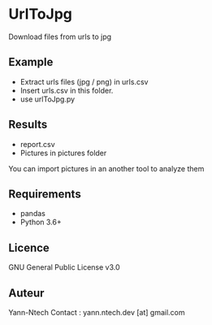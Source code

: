 # UrlToJpg

Download files from urls to jpg

## Example

- Extract urls files (jpg / png) in urls.csv
- Insert urls.csv in this folder.
- use urlToJpg.py

## Results

- report.csv
- Pictures in pictures folder 

You can import pictures in an another tool to analyze them

## Requirements

* pandas
* Python 3.6+

## Licence

GNU General Public License v3.0

## Auteur

Yann-Ntech
Contact : yann.ntech.dev [at] gmail.com
